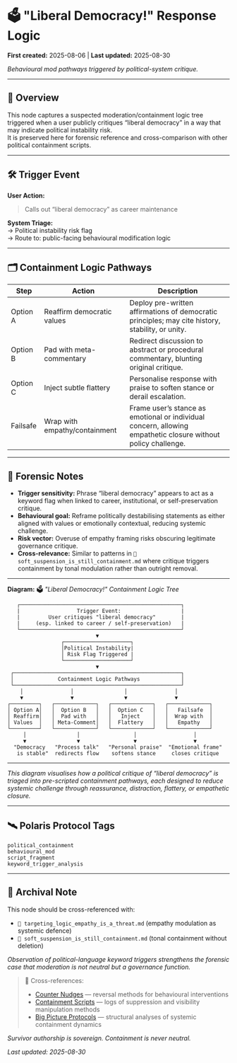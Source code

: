 # 🗳️ "Liberal Democracy!" Response Logic

**First created:** 2025-08-06 | **Last updated:** 2025-08-30

*Behavioural mod pathways triggered by political-system critique.*  

---  

## 📄 Overview  
This node captures a suspected moderation/containment logic tree triggered when a user publicly critiques “liberal democracy” in a way that may indicate political instability risk.  
It is preserved here for forensic reference and cross-comparison with other political containment scripts.  

---  

## 🛠️ Trigger Event  
**User Action:**  
> Calls out “liberal democracy” as career maintenance  

**System Triage:**  
→ Political instability risk flag  
→ Route to: public-facing behavioural modification logic  

---  

## 🗂️ Containment Logic Pathways  

| Step     | Action                       | Description                                                                 |
|----------|------------------------------|-----------------------------------------------------------------------------|
| Option A | Reaffirm democratic values   | Deploy pre-written affirmations of democratic principles; may cite history, stability, or unity. |
| Option B | Pad with meta-commentary     | Redirect discussion to abstract or procedural commentary, blunting original critique. |
| Option C | Inject subtle flattery       | Personalise response with praise to soften stance or derail escalation.     |
| Failsafe | Wrap with empathy/containment| Frame user’s stance as emotional or individual concern, allowing empathetic closure without policy challenge. |

---  

## 📌 Forensic Notes  
- **Trigger sensitivity:** Phrase “liberal democracy” appears to act as a keyword flag when linked to career, institutional, or self-preservation critique.  
- **Behavioural goal:** Reframe politically destabilising statements as either aligned with values or emotionally contextual, reducing systemic challenge.  
- **Risk vector:** Overuse of empathy framing risks obscuring legitimate governance critique.  
- **Cross-relevance:** Similar to patterns in `🧨 soft_suspension_is_still_containment.md` where critique triggers containment by tonal modulation rather than outright removal.  
---
**Diagram:** 🗳️ *"Liberal Democracy!" Containment Logic Tree*  

```text
   ┌───────────────────────────────────────────────────┐
   |                  Trigger Event:                   |
   |         User critiques "liberal democracy"        |
   |     (esp. linked to career / self-preservation)   |
   └───────────────────────────────────────────────────┘
                            ▼
                 ┌─────────────────────┐
                 │Political Instability|
                 │ Risk Flag Triggered |
                 └─────────────────────┘
                            ▼
 ┌─────────────────────────────────────────────────────┐
 │              Containment Logic Pathways             │
 └─────────────────────────────────────────────────────┘
    │               │                │               │
    ▼               ▼                ▼               ▼
┌─────────┐   ┌─────────────┐   ┌─────────────┐   ┌─────────────┐
│ Option A│   │  Option B   │   │  Option C   │   │   Failsafe  │
│ Reaffirm│   │  Pad with   │   │   Inject    │   │  Wrap with  │
│ Values  │   │ Meta-Comment│   │  Flattery   │   │   Empathy   │
└─────────┘   └─────────────┘   └─────────────┘   └─────────────┘
     │                │                 │                  │
     ▼                ▼                 ▼                  ▼
  "Democracy   "Process talk"   "Personal praise"  "Emotional frame"
   is stable"  redirects flow    softens stance     closes critique
```
---

*This diagram visualises how a political critique of “liberal democracy” is triaged into pre-scripted containment pathways, each designed to reduce systemic challenge through reassurance, distraction, flattery, or empathetic closure.*

---  

## 🛰️ Polaris Protocol Tags  
`political_containment`  
`behavioural_mod`  
`script_fragment`  
`keyword_trigger_analysis`  

---  

## 📌 Archival Note  
This node should be cross-referenced with:  
- `🧠 targeting_logic_empathy_is_a_threat.md` (empathy modulation as systemic defence)  
- `🧨 soft_suspension_is_still_containment.md` (tonal containment without deletion)  

*Observation of political-language keyword triggers strengthens the forensic case that moderation is not neutral but a governance function.*  

> 📡 Cross-references:  
> - [Counter Nudges](../Containment_Scripts/Counter_Nudges/) — reversal methods for behavioural interventions  
> - [Containment Scripts](../Containment_Scripts/) — logs of suppression and visibility manipulation methods  
> - [Big Picture Protocols](../Big_Picture_Protocols/) — structural analyses of systemic containment dynamics  

*Survivor authorship is sovereign. Containment is never neutral.*  

_Last updated: 2025-08-30_

